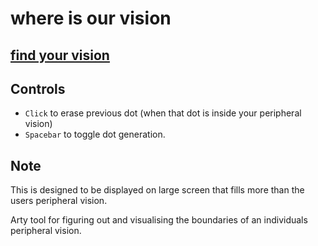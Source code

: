 # where is our vision

## [find your vision](https://zackakil.github.io/where-is-our-vision)

## Controls
- `Click` to erase previous dot (when that dot is inside your peripheral vision)
- `Spacebar` to toggle dot generation.

## Note
This is designed to be displayed on large screen that fills more than the users peripheral vision.

Arty tool for figuring out and visualising the boundaries of an individuals peripheral vision. 
